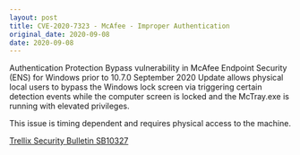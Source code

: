 ```yaml
---
layout: post
title: CVE-2020-7323 - McAfee - Improper Authentication
original_date: 2020-09-08
date: 2020-09-08
---
```


Authentication Protection Bypass vulnerability in McAfee Endpoint Security (ENS) for Windows prior to 10.7.0 September 2020 Update allows physical local users to bypass the Windows lock screen via triggering certain detection events while the computer screen is locked and the McTray.exe is running with elevated privileges. 

This issue is timing dependent and requires physical access to the machine.

[Trellix Security Bulletin SB10327](https://kcm.trellix.com/corporate/index?page=content&id=SB10327&showDraft=true)